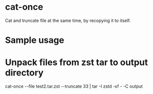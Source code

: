 # cat-once

Cat and truncate file at the same time, by recopying it to itself.


# Sample usage

# Unpack files from zst tar to output directory
cat-once --file test2.tar.zst --truncate 33 | tar -I zstd -xf - -C output